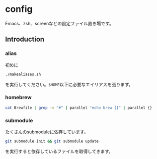 # config
Emacs、zsh、screenなどの設定ファイル置き場です。

## Introduction

### alias

初めに

```sh
./makealiases.sh
```

を実行してください。`$HOME`以下に必要なエイリアスを張ります。

### homebrew

```bash
cat Brewfile | grep -v "#" | parallel "echo brew {}" | parallel {}
```

### submodule

たくさんのsubmoduleに依存しています。

```sh
git submodule init && git submodule update
```

を実行すると依存しているファイルを取得してきます。
